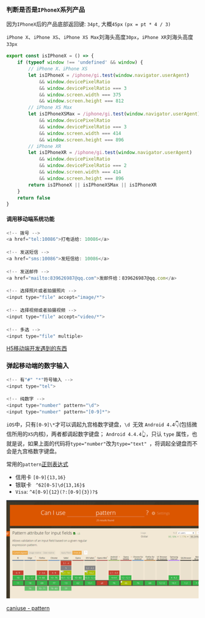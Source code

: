 ### 判断是否是`IPhoneX`系列产品

因为`IPhoneX`后的产品底部返回键: `34pt`, 大概`45px` `(px = pt * 4 / 3)`

`iPhone X`、`iPhone XS`、`iPhone XS Max`刘海头高度`30px`，`iPhone XR`刘海头高度`33px`

```javascript
export const isIPhoneX = () => {
    if (typeof window !== 'undefined' && window) {
        // iPhone X、iPhone XS
        let isIPhoneX = /iphone/gi.test(window.navigator.userAgent)
            && window.devicePixelRatio
            && window.devicePixelRatio === 3
            && window.screen.width === 375
            && window.screen.height === 812
        // iPhone XS Max
        let isIPhoneXSMax = /iphone/gi.test(window.navigator.userAgent)
            && window.devicePixelRatio
            && window.devicePixelRatio === 3
            && window.screen.width === 414
            && window.screen.height === 896
        // iPhone XR
        let isIPhoneXR = /iphone/gi.test(window.navigator.userAgent)
            && window.devicePixelRatio
            && window.devicePixelRatio === 2
            && window.screen.width === 414
            && window.screen.height === 896
        return isIPhoneX || isIPhoneXSMax || isIPhoneXR
    }
    return false
}

```

#### 调用移动端系统功能

```javascript
<!-- 拨号 -->
<a href="tel:10086">打电话给: 10086</a>

<!-- 发送短信 -->
<a href="sms:10086">发短信给: 10086</a>

<!-- 发送邮件 -->
<a href="mailto:839626987@qq.com">发邮件给：839626987@qq.com</a>

<!-- 选择照片或者拍摄照片 -->
<input type="file" accept="image/*">

<!-- 选择视频或者拍摄视频 -->
<input type="file" accept="video/*">

<!-- 多选 -->
<input type="file" multiple>
```

[H5移动端开发遇到的东西](https://juejin.im/post/5d6e1899e51d453b1e478b29)

### 弹起移动端的数字输入

```javascript
<!-- 有"#" "*"符号输入 -->
<input type="tel">

<!-- 纯数字 -->
<input type="number" pattern="\d"> 
<input type="number" pattern="[0-9]*">  
```

`iOS`中，只有`[0-9]\*`才可以调起九宫格数字键盘，`\d `无效
`Android 4.4`👇(包括微信所用的`X5`内核)，两者都调起数字键盘；
`Android 4.4.4`👆，只认 `type` 属性，也就是说，如果上面的代码将` type="number" `改为`type="text" `，将调起全键盘而不会是九宫格数字键盘。

常用的`pattern`[正则表达式](notes/javascript/regular_expression/common_reg_exps.md)

- 信用卡  `[0-9]{13,16}`
- 银联卡 ` ^62[0-5]\d{13,16}$`
- `Visa`: `^4[0-9]{12}(?:[0-9]{3})?$`

![caniuse-pattern](./images/caniuse-pattern.png)

[caniuse - pattern](https://caniuse.com/#search=pattern)

